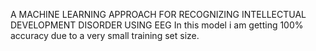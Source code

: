 A MACHINE LEARNING APPROACH FOR RECOGNIZING INTELLECTUAL DEVELOPMENT DISORDER USING EEG
In this model i am getting 100% accuracy due to a very small training set size.
